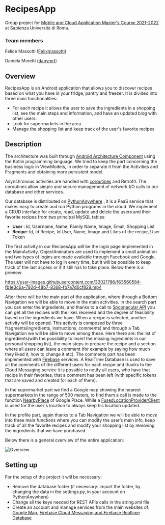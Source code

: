 # RecipesApp
Group project for [Mobile and Cloud Application Master's Course 2021-2022](https://corsidilaurea.uniroma1.it/it/view-course-details/2021/30430/20210916103754/d0d41e8f-68d0-47e4-8ec2-1179259a2a30/df40caa0-3655-498a-9462-607851b615b2/ebc2faa2-f8de-483f-94f4-19fbfa794a0e/b23a91fd-d67b-4175-84c0-14166410c9d3?guid_cv=df40caa0-3655-498a-9462-607851b615b2&current_erogata=d0d41e8f-68d0-47e4-8ec2-1179259a2a30) at Sapienza Università di Roma.

### Team members
Felice Massotti ([Felixmassotti](https://github.com/Felixmassotti))

Daniela Moretti ([danymrt](https://github.com/danymrt))

## Overview

RecipesApp is an Android application that allows you to discover recipes based on what you have in your fridge, pantry and freezer.
It is divided into three main functionalities:
* For each recipe it allows the user to save the ingredients in a shopping list, 
see the main steps and information, and have an updated blog with other users.
* Look for supermarkets in the area
* Manage the shopping list and keep track of the user's favorite recipes

## Description

The architecture was built through [Android Architecture Component](https://developer.android.com/topic/architecture)
using the Kotlin programming 
language. We tried to keep the part concerning the business logic in ViewModels, in order to 
separate it from the Activities and Fragments and obtaining more persistent model.

Asynchronous activities are handled with [coroutines](https://developer.android.com/kotlin/coroutines?gclsrc=aw.ds&gclid=Cj0KCQjwr-SSBhC9ARIsANhzu17gB_UbIBsWW3wMbwSuL9wKPRWI87PDgmhkxFHG81_1sbDSF1Xa6hcaAnskEALw_wcB) and Retrofit. 
The coroutines allow simple and secure management of network I/O calls to our database and other services. 

Our database is distributed on [PythonAnywhere](https://www.pythonanywhere.com/)
, it is a PaaS service that makes easy to create and run Python programs in the cloud.
We implement a CRUD interface for create, read, update and delete the users and their favorite recipes from two principal MySQL tables:
* **User** : Id, Username, Name, Family Name, Image, Email, Shopping List
* **Recipe**: Id, Id Recipe, Id User, Name, Image and Likes of the recipe, User Token

The first activity in our RecipesApp will be the login page implemented in the MainActivity.
ObjectAnimators are used to implement a small animation and two types of logins are made available through Facebook and Google.
The user will not have to log in every time, but it will be
possible to keep track of the last access or if it still has to take place.
Below there is a preview:


https://user-images.githubusercontent.com/33021786/163560584-fb1e3c6a-792d-48b7-8368-fb7a7d0cf829.mp4


After there will be the main part of the application, where through a Bottom Navigation we will be able to move in the main activities.
In the search part you can enter the ingredients, and thanks to a call to [Spoonacular API](https://spoonacular.com/food-api) you can get all 
the recipes with the likes received and the degree of feasibility based on the ingredients we have.
When a recipe is selected, another activity will be opened. This activity is composed by three fragments(ingredients, instructions, comments) and through a Tab Navigation we will be able to move among these. Here there are: the list of ingredients(with the possibility to insert the missing ingredients in our personal shopping list), the main steps to prepare the recipe and a section where all 
users can leave a comment (for example by saying how much they liked it, how to change it etc).
The comments part has been implemented with [Firebase](https://firebase.google.com/) services.
A RealTime Database is used to save all the comments of the different users for each recipe and thanks to the Cloud Messaging service it is possible to notify all users, who have that recipe in their favorites, that a comment has been left (with specific tokens that are saved and created for each of them).


In the supermarket part we find a Google map showing the nearest supermarkets in the range of 500 meters, to find them a call is made to the function [NearbyPlace](https://developers.google.com/maps/documentation/places/web-service/search-nearby) of Google Place.
While a [FusedLocationProviderClient](https://developers.google.com/android/reference/com/google/android/gms/location/FusedLocationProviderClient) is used for the user's location to always keep his location updated.

In the profile part, again thanks to a Tab Navigation we will be able to move into three main functions where you can modify the user’s main info, keep track of all the favorite recipes and modify your shopping list by removing the ingredients that we have purchased.

Below there is a general overview of the entire application:

![Overview](https://user-images.githubusercontent.com/33021786/163563561-b65a5530-8390-4e8e-b04d-c64c17557a4c.jpg)

## Setting up
For the setup of the project it will be necessary: 
* Remove the database folder (if necessary: import the folder, by changing the data in the settings.py, in your account on PythonAnywhere)
* Change all the keys needed for REST APIs calls in the string.xml file
* Create an account and manage services from the main websites of: [Google Map](https://console.cloud.google.com/), [Firebase Cloud Messaging and Firebase Realtime Database](https://firebase.google.com/)




